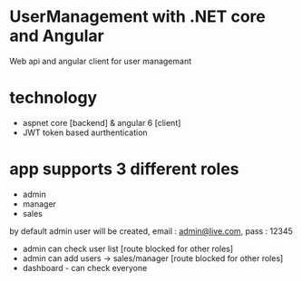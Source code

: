 # UserManagement with .NET core and Angular
Web api and angular client for  user managemant 

# technology 
- aspnet core [backend] & angular 6 [client]
- JWT token based aurthentication 


# app supports 3 different roles 
- admin 
- manager
- sales 

by default admin user will be created, email : admin@live.com, pass : 12345 <br/>
- admin can check user list  [route blocked for other roles]
- admin can add users -> sales/manager [route blocked for other roles]
- dashboard - can check everyone


